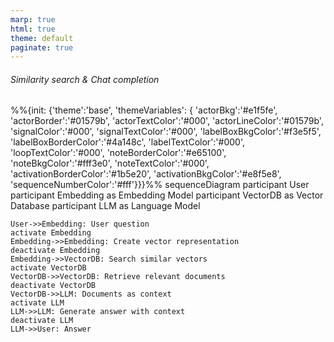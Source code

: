 ```yaml
---
marp: true
html: true
theme: default
paginate: true
---
```

<style>
.dodgerblue {
  color: dodgerblue;
}
</style>
###### Similarity search & Chat completion
<div class="mermaid">
%%{init: {'theme':'base', 'themeVariables': { 'actorBkg':'#e1f5fe', 'actorBorder':'#01579b', 'actorTextColor':'#000', 'actorLineColor':'#01579b', 'signalColor':'#000', 'signalTextColor':'#000', 'labelBoxBkgColor':'#f3e5f5', 'labelBoxBorderColor':'#4a148c', 'labelTextColor':'#000', 'loopTextColor':'#000', 'noteBorderColor':'#e65100', 'noteBkgColor':'#fff3e0', 'noteTextColor':'#000', 'activationBorderColor':'#1b5e20', 'activationBkgColor':'#e8f5e8', 'sequenceNumberColor':'#fff'}}}%%
sequenceDiagram
    participant User
    participant Embedding as Embedding Model
    participant VectorDB as Vector Database
    participant LLM as Language Model

    User->>Embedding: User question
    activate Embedding
    Embedding->>Embedding: Create vector representation
    deactivate Embedding
    Embedding->>VectorDB: Search similar vectors
    activate VectorDB
    VectorDB->>VectorDB: Retrieve relevant documents
    deactivate VectorDB
    VectorDB->>LLM: Documents as context
    activate LLM
    LLM->>LLM: Generate answer with context
    deactivate LLM
    LLM->>User: Answer

</div>
